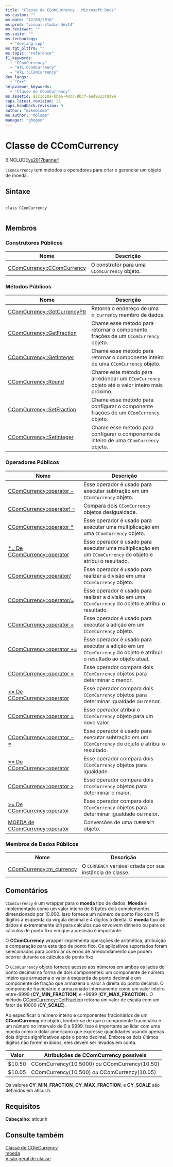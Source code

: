 ```yaml
---
title: "Classe de CComCurrency | Microsoft Docs"
ms.custom: ""
ms.date: "12/03/2016"
ms.prod: "visual-studio-dev14"
ms.reviewer: ""
ms.suite: ""
ms.technology: 
  - "devlang-cpp"
ms.tgt_pltfrm: ""
ms.topic: "reference"
f1_keywords: 
  - "CComCurrency"
  - "ATL.CComCurrency"
  - "ATL::CComCurrency"
dev_langs: 
  - "C++"
helpviewer_keywords: 
  - "Classe de CComCurrency"
ms.assetid: a1c3d10a-bba6-40cc-8bcf-aed9023c8a9e
caps.latest.revision: 21
caps.handback.revision: 9
author: "mikeblome"
ms.author: "mblome"
manager: "ghogen"
---
```

# Classe de CComCurrency
[!INCLUDE[vs2017banner](../../assembler/inline/includes/vs2017banner.md)]

`CComCurrency` tem métodos e operadores para criar e gerenciar um objeto de moeda.  
  
## Sintaxe  
  
```  
  
class CComCurrency  
  
```  
  
## Membros  
  
### Construtores Públicos  
  
|Nome|Descrição|  
|----------|---------------|  
|[CComCurrency::CComCurrency](../Topic/CComCurrency::CComCurrency.md)|O construtor para uma `CComCurrency` objeto.|  
  
### Métodos Públicos  
  
|Nome|Descrição|  
|----------|---------------|  
|[CComCurrency::GetCurrencyPtr](../Topic/CComCurrency::GetCurrencyPtr.md)|Retorna o endereço de uma `m_currency` membro de dados.|  
|[CComCurrency::GetFraction](../Topic/CComCurrency::GetFraction.md)|Chame esse método para retornar o componente frações de um `CComCurrency` objeto.|  
|[CComCurrency::GetInteger](../Topic/CComCurrency::GetInteger.md)|Chame esse método para retornar o componente inteiro de uma `CComCurrency` objeto.|  
|[CComCurrency::Round](../Topic/CComCurrency::Round.md)|Chame este método para arredondar um `CComCurrency` objeto até o valor inteiro mais próximo.|  
|[CComCurrency::SetFraction](../Topic/CComCurrency::SetFraction.md)|Chame esse método para configurar o componente frações de um `CComCurrency` objeto.|  
|[CComCurrency::SetInteger](../Topic/CComCurrency::SetInteger.md)|Chame esse método para configurar o componente de inteiro de uma `CComCurrency` objeto.|  
  
### Operadores Públicos  
  
|Nome|Descrição|  
|----------|---------------|  
|[CComCurrency::operator \-](../Topic/CComCurrency::operator%20-2.md)|Esse operador é usado para executar subtração em um `CComCurrency` objeto.|  
|[CComCurrency::operator\! \=](../Topic/CComCurrency::operator%20!=.md)|Compara dois `CComCurrency` objetos desigualdade.|  
|[CComCurrency::operator \*](../Topic/CComCurrency::operator%20*.md)|Esse operador é usado para executar uma multiplicação em uma `CComCurrency` objeto.|  
|[\*\= De CComCurrency::operator](../Topic/CComCurrency::operator%20*=.md)|Esse operador é usado para executar uma multiplicação em um `CComCurrency` do objeto e atribui o resultado.|  
|[CComCurrency::operator\/](../Topic/CComCurrency::operator%20-1.md)|Esse operador é usado para realizar a divisão em uma `CComCurrency` objeto.|  
|[CComCurrency::operator\/\=](../Topic/CComCurrency::operator%20-=2.md)|Esse operador é usado para realizar a divisão em uma `CComCurrency` do objeto e atribui o resultado.|  
|[CComCurrency::operator \+](../Topic/CComCurrency::operator%20+.md)|Esse operador é usado para executar a adição em um `CComCurrency` objeto.|  
|[CComCurrency::operator \+\=](../Topic/CComCurrency::operator%20+=.md)|Esse operador é usado para executar a adição em um `CComCurrency` do objeto e atribuir o resultado ao objeto atual.|  
|[CComCurrency::operator \<](../Topic/CComCurrency::operator%20%3C.md)|Esse operador compara dois `CComCurrency` objetos para determinar o menor.|  
|[\<\= De CComCurrency::operator](../Topic/CComCurrency::operator%20%3C=.md)|Esse operador compara dois `CComCurrency` objetos para determinar igualdade ou menor.|  
|[CComCurrency::operator \=](../Topic/CComCurrency::operator%20=.md)|Esse operador atribui o `CComCurrency` objeto para um novo valor.|  
|[CComCurrency::operator \- \=](../Topic/CComCurrency::operator%20-=1.md)|Esse operador é usado para executar subtração em um `CComCurrency` do objeto e atribui o resultado.|  
|[\=\= De CComCurrency::operator](../Topic/CComCurrency::operator%20==.md)|Esse operador compara dois `CComCurrency` objetos para igualdade.|  
|[CComCurrency::operator \>](../Topic/CComCurrency::operator%20%3E.md)|Esse operador compara dois `CComCurrency` objetos para determinar o maior.|  
|[\>\= De CComCurrency::operator](../Topic/CComCurrency::operator%20%3E=.md)|Esse operador compara dois `CComCurrency` objetos para determinar igualdade ou maior.|  
|[MOEDA de CComCurrency::operator](../Topic/CComCurrency::operator%20CURRENCY.md)|Conversões de uma `CURRENCY` objeto.|  
  
### Membros de Dados Públicos  
  
|Nome|Descrição|  
|----------|---------------|  
|[CComCurrency::m\_currency](../Topic/CComCurrency::m_currency.md)|O `CURRENCY` variável criada por sua instância de classe.|  
  
## Comentários  
 `CComCurrency` é um wrapper para o **moeda** tipo de dados.  **Moeda** é implementado como um valor inteiro de 8 bytes dois complementos dimensionado por 10.000.  Isso fornece um número de ponto fixo com 15 dígitos à esquerda da vírgula decimal e 4 dígitos à direita.  O **moeda** tipo de dados é extremamente útil para cálculos que envolvem dinheiro ou para os cálculos de ponto fixo em que a precisão é importante.  
  
 O **CComCurrency** wrapper implementa operações de aritmética, atribuição e comparação para este tipo de ponto fixo.  Os aplicativos suportados foram selecionados para controlar os erros de arredondamento que podem ocorrer durante os cálculos de ponto fixo.  
  
 O `CComCurrency` objeto fornece acesso aos números em ambos os lados do ponto decimal na forma de dois componentes: um componente de número inteiro que armazena o valor à esquerda do ponto decimal e um componente de fração que armazena o valor à direita do ponto decimal.  O componente fracionário é armazenado internamente como um valor inteiro entre\-9999 \(**CY\_MIN\_FRACTION**\) e \+9999 \(**CY\_MAX\_FRACTION**\).  O método [CComCurrency::GetFraction](../Topic/CComCurrency::GetFraction.md) retorna um valor de escala com um fator de 10000 \(**CY\_SCALE**\).  
  
 Ao especificar o número inteiro e componentes fracionários de um **CComCurrency** de objeto, lembre\-se de que o componente fracionário é um número no intervalo de 0 a 9999.  Isso é importante ao lidar com uma moeda como o dólar americano que expresse quantidades usando apenas dois dígitos significativos após o ponto decimal.  Embora os dois últimos dígitos não forem exibidos, eles devem ser levados em conta.  
  
|Valor|Atribuições de CComCurrency possíveis|  
|-----------|-------------------------------------------|  
|$10.50|CComCurrency\(10,5000\) *ou* CComCurrency\(10.50\)|  
|$10.05|CComCurrency\(10,500\) *ou* CComCurrency\(10.05\)|  
  
 Os valores **CY\_MIN\_FRACTION**, **CY\_MAX\_FRACTION**, e **CY\_SCALE** são definidos em atlcur.h.  
  
## Requisitos  
 **Cabeçalho:** atlcur.h  
  
## Consulte também  
 [Classe de COleCurrency](../Topic/COleCurrency%20Class.md)   
 [moeda](http://msdn.microsoft.com/pt-br/5e81273c-7289-45c7-93c0-32c1553f708e)   
 [Visão geral de classe](../../atl/atl-class-overview.md)